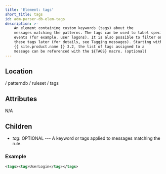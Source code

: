 ```yaml
---
title: 'Element: tags'
short_title: tags
id: adm-parser-db-elem-tags
description: >-
	An element containing custom keywords (tags) about the
	messages matching the patterns. The tags can be used to label specific
	events (for example, user logons). It is also possible to filter on
	these tags later (for details, see Tagging messages). Starting with
	{{ site.product.name }} 3.2, the list of tags assigned to a
	message can be referenced with the ${TAGS} macro. (optional)
---
```


## Location

/ patterndb / ruleset / tags

## Attributes

N/A

## Children

- *tag*: OPTIONAL --- A keyword or tags applied to messages matching
    the rule.

### Example

```xml
<tags><tag>UserLogin</tag></tags>
```

